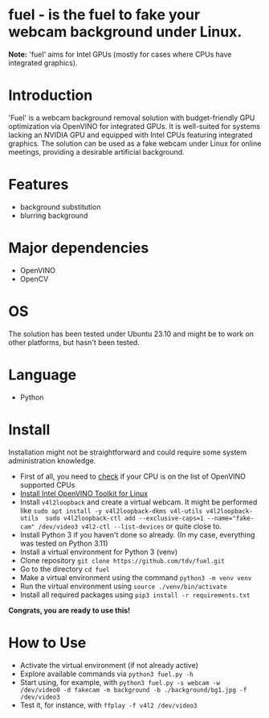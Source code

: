 # fuel - is the fuel to fake your webcam background under Linux. 

**Note:** 'fuel' aims for Intel GPUs (mostly for cases where CPUs have integrated graphics). 

# Introduction
'Fuel' is a webcam background removal solution with budget-friendly GPU optimization via OpenVINO for integrated GPUs. It is well-suited for systems lacking an NVIDIA GPU and equipped with Intel CPUs featuring integrated graphics. The solution can be used as a fake webcam under Linux for online meetings, providing a desirable artificial background.

# Features 
- background substitution
- blurring background

# Major dependencies 
- OpenVINO
- OpenCV

# OS 
The solution has been tested under Ubuntu 23.10 and might be to work on other platforms, but hasn't been tested.

# Language 
- Python

# Install  
Installation might not be straightforward and could require some system administration knowledge.
- First of all, you need to [check](https://ark.intel.com/content/www/us/en/ark.html#@PanelLabel122139) if your CPU is on the list of OpenVINO supported CPUs 
- [Install Intel OpenVINO Toolkit for Linux](https://docs.openvino.ai/2023.3/openvino_docs_install_guides_installing_openvino_apt.html) 
- Install `v4l2loopback` and create a virtual webcam. It might be performed like ```sudo apt install -y v4l2loopback-dkms v4l-utils v4l2loopback-utils 
sudo v4l2loopback-ctl add --exclusive-caps=1 --name="fake-cam" /dev/video3
v4l2-ctl --list-devices``` or quite close to.
- Install Python 3 if you haven't done so already. (In my case, everything was tested on Python 3.11) 
- Install a virtual environment for Python 3 (venv)
- Clone repository  ```git clone https://github.com/tdv/fuel.git``` 
- Go to the directory ```cd fuel``` 
- Make a virtual environment using the command ```python3 -m venv venv```
- Run the virtual environment using ```source ./venv/bin/activate``` 
- Install all required packages using ```pip3 install -r requirements.txt``` 

**Congrats, you are ready to use this!**  

# How to Use 
- Activate the virtual environment (if not already active) 
- Explore available commands via ```python3 fuel.py -h``` 
- Start using, for example, with ```python3 fuel.py -s webcam -w /dev/video0 -d fakecam -m background -b ./background/bg1.jpg -f /dev/video3``` 
- Test it, for instance, with ```ffplay -f v4l2 /dev/video3``` 
